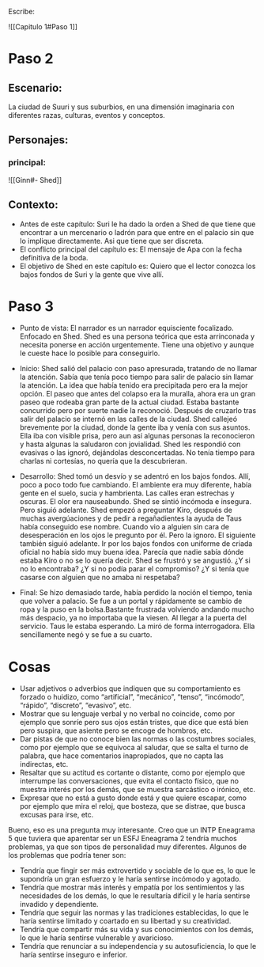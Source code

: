 Escribe:


![[Capitulo 1#Paso 1]]

# Paso 2

## Escenario:
La ciudad de Suuri y sus suburbios, en una dimensión imaginaria con diferentes razas, culturas, eventos y conceptos.

## Personajes:
### principal:
![[Ginn#- Shed]]

## Contexto:
-   Antes de este capítulo: Suri le ha dado la orden a Shed de que tiene que encontrar a un mercenario o ladrón para que entre en el palacio sin que lo implique directamente. Asi que tiene que ser discreta.
-  El conflicto principal del capítulo es: El mensaje de Apa con la fecha definitiva de la boda.
-   El objetivo de Shed en este capítulo es: Quiero que el lector conozca los bajos fondos de Suri y la gente que vive allí.

# Paso 3

 - Punto de vista: El narrador es un narrador equisciente focalizado. Enfocado en Shed. Shed es una persona teórica que esta arrinconada y necesita ponerse en acción urgentemente. Tiene una objetivo y aunque le cueste hace lo posible para conseguirlo.

- Inicio: Shed salió del palacio con paso apresurada, tratando de no llamar la atención. Sabía que tenía poco tiempo para salir de palacio sin llamar la atención. La idea que había tenido era precipitada pero era la mejor opción. El paseo que antes del colapso era la muralla, ahora era un gran paseo que rodeaba gran parte de la actual ciudad. Estaba bastante concurrido pero por suerte nadie la reconoció. Después de cruzarlo tras salir del palacio se internó en las calles de la ciudad. Shed callejeó brevemente por la ciudad, donde la gente iba y venía con sus asuntos. Ella iba con visible prisa, pero aun así algunas personas la reconocieron y hasta algunas  la saludaron con jovialidad. Shed les respondió con evasivas o las ignoró, dejándolas desconcertadas. No tenía tiempo para charlas ni cortesías, no quería que la descubrieran.

- Desarrollo: Shed tomó un desvío y se adentró en los bajos fondos. Allí, poco a poco todo fue cambiando. El ambiente era muy diferente, había gente en el suelo, sucia y hambrienta. Las calles eran estrechas y oscuras. El olor era nauseabundo. Shed se sintió incómoda e insegura. Pero siguió adelante. Shed empezó a preguntar Kiro, después de muchas avergúaciones y de pedir a regañadientes la ayuda de Taus había conseguido ese nombre. Cuando vio a alguien sin cara de desesperación en los ojos le pregunto por él. Pero la ignoro. El siguiente también siguió adelante. Ir por los bajos fondos con uniforme de criada oficial no había sido muy buena idea. Parecía que nadie sabía dónde estaba Kiro o no se lo quería decir. Shed se frustró y se angustió. ¿Y si no lo encontraba? ¿Y si no podía parar el compromiso? ¿Y si tenía que casarse con alguien que no amaba ni respetaba?

- Final: Se hizo demasiado tarde, había perdido la noción el tiempo, tenia que volver a palacio. Se fue a un portal y rápidamente se cambio de ropa y la puso en la bolsa.Bastante frustrada volviendo andando mucho más despacio, ya no importaba que la viesen. Al llegar a la puerta del servicio. Taus le estaba esperando. La miró de forma interrogadora. Ella sencillamente negó y se fue a su cuarto.

# Cosas
-   Usar adjetivos o adverbios que indiquen que su comportamiento es forzado o huidizo, como “artificial”, “mecánico”, “tenso”, “incómodo”, “rápido”, “discreto”, “evasivo”, etc.
-   Mostrar que su lenguaje verbal y no verbal no coincide, como por ejemplo que sonríe pero sus ojos están tristes, que dice que está bien pero suspira, que asiente pero se encoge de hombros, etc.
-   Dar pistas de que no conoce bien las normas o las costumbres sociales, como por ejemplo que se equivoca al saludar, que se salta el turno de palabra, que hace comentarios inapropiados, que no capta las indirectas, etc.
-   Resaltar que su actitud es cortante o distante, como por ejemplo que interrumpe las conversaciones, que evita el contacto físico, que no muestra interés por los demás, que se muestra sarcástico o irónico, etc.
-   Expresar que no está a gusto donde está y que quiere escapar, como por ejemplo que mira el reloj, que bosteza, que se distrae, que busca excusas para irse, etc.

Bueno, eso es una pregunta muy interesante. Creo que un INTP Eneagrama 5 que tuviera que aparentar ser un ESFJ Eneagrama 2 tendría muchos problemas, ya que son tipos de personalidad muy diferentes. Algunos de los problemas que podría tener son:

-   Tendría que fingir ser más extrovertido y sociable de lo que es, lo que le supondría un gran esfuerzo y le haría sentirse incómodo y agotado.
-   Tendría que mostrar más interés y empatía por los sentimientos y las necesidades de los demás, lo que le resultaría difícil y le haría sentirse invadido y dependiente.
-   Tendría que seguir las normas y las tradiciones establecidas, lo que le haría sentirse limitado y coartado en su libertad y su creatividad.
-   Tendría que compartir más su vida y sus conocimientos con los demás, lo que le haría sentirse vulnerable y avaricioso.
-   Tendría que renunciar a su independencia y su autosuficiencia, lo que le haría sentirse inseguro e inferior.